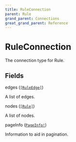 ```yaml
---
title: RuleConnection
parent: Rule
grand_parent: Connections
great_grand_parent: Reference
---
```


# RuleConnection

The connection type for Rule.

## Fields

<div class="field-entry ">
  <span id="edges" class="field-name anchored">edges (<code><a href="/docs/reference/connection_type/rule/rule_edge">[RuleEdge]</a></code>)</span>

  <div class="description-wrapper">
   <p>A list of edges.</p>

  </div>
</div>

<div class="field-entry ">
  <span id="nodes" class="field-name anchored">nodes (<code><a href="/docs/reference/object/rule">[Rule]</a></code>)</span>

  <div class="description-wrapper">
   <p>A list of nodes.</p>

  </div>
</div>

<div class="field-entry ">
  <span id="page_info" class="field-name anchored">pageInfo (<code><a href="/docs/reference/object/page_info">PageInfo!</a></code>)</span>

  <div class="description-wrapper">
   <p>Information to aid in pagination.</p>

  </div>
</div>

